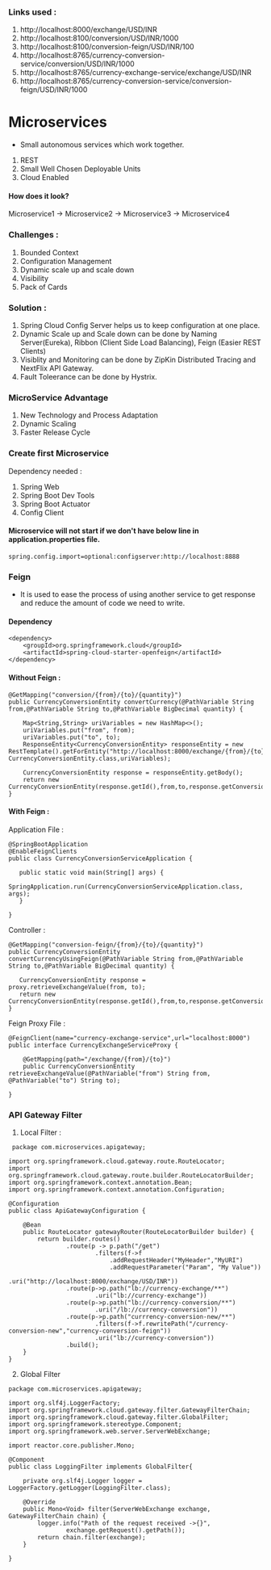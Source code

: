 ### Links used :
1. http://localhost:8000/exchange/USD/INR
2. http://localhost:8100/conversion/USD/INR/1000
3. http://localhost:8100/conversion-feign/USD/INR/100
4. http://localhost:8765/currency-conversion-service/conversion/USD/INR/1000
5. http://localhost:8765/currency-exchange-service/exchange/USD/INR
6. http://localhost:8765/currency-conversion-service/conversion-feign/USD/INR/1000

# Microservices

- Small autonomous services which work together.

1. REST
2. Small Well Chosen Deployable Units
3. Cloud Enabled

#### How does it look?
Microservice1 -> Microservice2 -> Microservice3 -> Microservice4

### Challenges : 
1. Bounded Context
2. Configuration Management
3. Dynamic scale up and scale down
4. Visibility
5. Pack of Cards

### Solution : 
1. Spring Cloud Config Server helps us to keep configuration at one place.
2. Dynamic Scale up and Scale down can be done by Naming Server(Eureka), Ribbon (Client Side Load Balancing), Feign (Easier REST Clients)
3. Visiblity and Monitoring can be done by ZipKin Distributed Tracing and NextFlix API Gateway.
4. Fault Toleerance can be done by Hystrix.

### MicroService Advantage
1. New Technology and Process Adaptation
2. Dynamic Scaling
3. Faster Release Cycle


### Create first Microservice

Dependency needed : 
1. Spring Web
2. Spring Boot Dev Tools
3. Spring Boot Actuator
4. Config Client

#### Microservice will not start if we don't have below line in application.properties file.
```
spring.config.import=optional:configserver:http://localhost:8888
```

### Feign 
 - It is used to ease the process of using another service to get response and reduce the amount of code we need to write.
 
#### Dependency
```
<dependency>
	<groupId>org.springframework.cloud</groupId>
	<artifactId>spring-cloud-starter-openfeign</artifactId>
</dependency>
```

#### Without Feign : 
```
@GetMapping("conversion/{from}/{to}/{quantity}")
public CurrencyConversionEntity convertCurrency(@PathVariable String from,@PathVariable String to,@PathVariable BigDecimal quantity) {

	Map<String,String> uriVariables = new HashMap<>();
	uriVariables.put("from", from);
	uriVariables.put("to", to);
	ResponseEntity<CurrencyConversionEntity> responseEntity = new RestTemplate().getForEntity("http://localhost:8000/exchange/{from}/{to}", CurrencyConversionEntity.class,uriVariables);

	CurrencyConversionEntity response = responseEntity.getBody();
	return new CurrencyConversionEntity(response.getId(),from,to,response.getConversionMultiple(),quantity,quantity.multiply(response.getConversionMultiple()),response.getPort());	
}
```
 
#### With Feign : 
Application File :
 ```
@SpringBootApplication
@EnableFeignClients
public class CurrencyConversionServiceApplication {

	public static void main(String[] args) {
		SpringApplication.run(CurrencyConversionServiceApplication.class, args);
	}

}
 
 ```
 Controller : 
 ```
@GetMapping("conversion-feign/{from}/{to}/{quantity}")
public CurrencyConversionEntity convertCurrencyUsingFeign(@PathVariable String from,@PathVariable String to,@PathVariable BigDecimal quantity) {

	CurrencyConversionEntity response = proxy.retrieveExchangeValue(from, to);
	return new CurrencyConversionEntity(response.getId(),from,to,response.getConversionMultiple(),quantity,quantity.multiply(response.getConversionMultiple()),response.getPort());	
}
```

Feign Proxy File : 
```
@FeignClient(name="currency-exchange-service",url="localhost:8000")
public interface CurrencyExchangeServiceProxy {
	
	@GetMapping(path="/exchange/{from}/{to}")
	public CurrencyConversionEntity retrieveExchangeValue(@PathVariable("from") String from, @PathVariable("to") String to);

}
```

 ### API Gateway Filter 

1. Local Filter : 
```
 package com.microservices.apigateway;

import org.springframework.cloud.gateway.route.RouteLocator;
import org.springframework.cloud.gateway.route.builder.RouteLocatorBuilder;
import org.springframework.context.annotation.Bean;
import org.springframework.context.annotation.Configuration;

@Configuration
public class ApiGatewayConfiguration {

	@Bean
	public RouteLocator gatewayRouter(RouteLocatorBuilder builder) {
		return builder.routes()
				.route(p -> p.path("/get")
						.filters(f->f
							.addRequestHeader("MyHeader","MyURI")
							.addRequestParameter("Param", "My Value"))
						.uri("http://localhost:8000/exchange/USD/INR"))
				.route(p->p.path("lb://currency-exchange/**")
						.uri("lb://currency-exchange"))
				.route(p->p.path("lb://currency-conversion/**")
						.uri("/lb://currency-conversion"))
				.route(p->p.path("currrency-conversion-new/**")
						.filters(f->f.rewritePath("/currency-conversion-new","currency-conversion-feign"))
						.uri("lb://currency-conversion"))
				.build();
	}
}
```

2. Global Filter 
```
package com.microservices.apigateway;

import org.slf4j.LoggerFactory;
import org.springframework.cloud.gateway.filter.GatewayFilterChain;
import org.springframework.cloud.gateway.filter.GlobalFilter;
import org.springframework.stereotype.Component;
import org.springframework.web.server.ServerWebExchange;

import reactor.core.publisher.Mono;

@Component
public class LoggingFilter implements GlobalFilter{

	private org.slf4j.Logger logger = LoggerFactory.getLogger(LoggingFilter.class);
	
	@Override
	public Mono<Void> filter(ServerWebExchange exchange, GatewayFilterChain chain) {
		logger.info("Path of the request received ->{}",
				exchange.getRequest().getPath());
		return chain.filter(exchange);
	}
	
}
```


 
 
